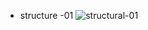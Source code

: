 * structure -01
![structural-01](https://user-images.githubusercontent.com/94387721/142722924-7b013297-f8c6-4887-8661-8bed38f33dc5.png)
